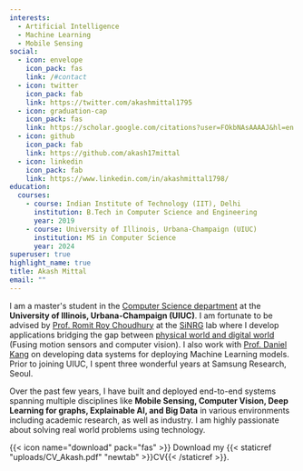```yaml
---
interests:
  - Artificial Intelligence
  - Machine Learning
  - Mobile Sensing
social:
  - icon: envelope
    icon_pack: fas
    link: /#contact
  - icon: twitter
    icon_pack: fab
    link: https://twitter.com/akashmittal1795
  - icon: graduation-cap
    icon_pack: fas
    link: https://scholar.google.com/citations?user=FOkbNAsAAAAJ&hl=en
  - icon: github
    icon_pack: fab
    link: https://github.com/akash17mittal
  - icon: linkedin
    icon_pack: fab
    link: https://www.linkedin.com/in/akashmittal1798/
education:
  courses:
    - course: Indian Institute of Technology (IIT), Delhi
      institution: B.Tech in Computer Science and Engineering
      year: 2019
    - course: University of Illinois, Urbana-Champaign (UIUC)
      institution: MS in Computer Science 
      year: 2024
superuser: true
highlight_name: true
title: Akash Mittal
email: ""
---
```

I am a master's student in the [Computer Science department](https://cs.illinois.edu/) at the **University of Illinois, Urbana-Champaign (UIUC)**. I am fortunate to be advised by [Prof. Romit Roy Choudhury](https://croy.web.engr.illinois.edu/) at the [SiNRG](https://sinrg.csl.illinois.edu/) lab where I develop applications bridging the gap between [physical world and digital world](https://lenstalkai.web.illinois.edu/) (Fusing motion sensors and computer vision). I also work with [Prof. Daniel Kang](https://ddkang.github.io/) on developing data systems for deploying Machine Learning models. Prior to joining UIUC, I spent three wonderful years at Samsung Research, Seoul.

Over the past few years, I have built and deployed end-to-end systems spanning multiple disciplines like **Mobile Sensing, Computer Vision, Deep Learning for graphs, Explainable AI, and Big Data** in various environments including academic research, as well as industry. I am highly passionate about solving real world problems using technology.

{{< icon name="download" pack="fas" >}} Download my {{< staticref "uploads/CV_Akash.pdf" "newtab" >}}CV{{< /staticref >}}.
